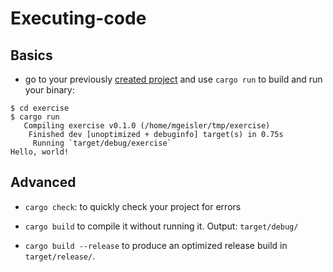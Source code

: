 # Executing-code

## Basics

- go to your previously [created project](creating-project.md) and use `cargo run` to build and run your binary:

```shell
$ cd exercise
$ cargo run
   Compiling exercise v0.1.0 (/home/mgeisler/tmp/exercise)
    Finished dev [unoptimized + debuginfo] target(s) in 0.75s
     Running `target/debug/exercise`
Hello, world!
```

## Advanced

- `cargo check`: to quickly check your project for errors 

- `cargo build` to compile it without running it. Output: `target/debug/`  

- `cargo build --release` to produce an optimized release build in `target/release/`.
